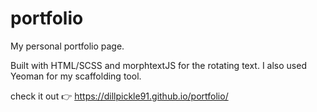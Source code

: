 # portfolio
My personal portfolio page.

Built with HTML/SCSS and morphtextJS for the rotating text. I also used Yeoman for my scaffolding tool. 

check it out 👉 https://dillpickle91.github.io/portfolio/

